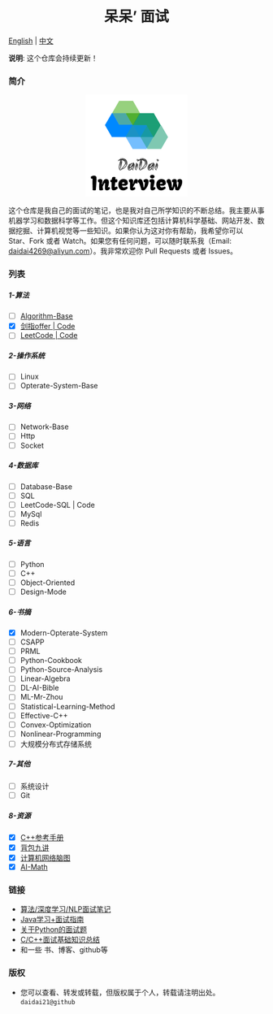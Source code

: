 <center><h1>呆呆’ 面试</h1></center>

<a href="../README.md">English</a> | <a href="doc/README-cn.md">中文</a>

**说明**: 这个仓库会持续更新！

### 简介

<div align="center"><img src="img/logo.png"></div>

这个仓库是我自己的面试的笔记，也是我对自己所学知识的不断总结。我主要从事机器学习和数据科学等工作。但这个知识库还包括计算机科学基础、网站开发、数据挖掘、计算机视觉等一些知识。如果你认为这对你有帮助，我希望你可以 Star、Fork 或者 Watch。如果您有任何问题，可以随时联系我（Email: daidai4269@aliyun.com）。我非常欢迎你 Pull Requests 或者 Issues。

### 列表

##### 1-算法

- [ ] [Algorithm-Base](https://github.com/CyC2018/CS-Notes/blob/master/docs/notes/%E7%AE%97%E6%B3%95.md)
- [x] [剑指offer | Code](1-Algorithm/剑指offer.md)
- [ ] [LeetCode | Code](https://github.com/daidai21/leetcode)

##### 2-操作系统

- [ ] Linux
- [ ] Opterate-System-Base

##### 3-网络

- [ ] Network-Base
- [ ] Http
- [ ] Socket

##### 4-数据库

- [ ] Database-Base
- [ ] SQL
- [ ] LeetCode-SQL | Code
- [ ] MySql
- [ ] Redis

##### 5-语言

- [ ] Python
- [ ] C++
- [ ] Object-Oriented
- [ ] Design-Mode

##### 6-书摘

- [x] Modern-Opterate-System
- [ ] CSAPP
- [ ] PRML
- [ ] Python-Cookbook
- [ ] Python-Source-Analysis
- [ ] Linear-Algebra
- [ ] DL-AI-Bible
- [ ] ML-Mr-Zhou
- [ ] Statistical-Learning-Method
- [ ] Effective-C++
- [ ] Convex-Optimization
- [ ] Nonlinear-Programming
- [ ] 大规模分布式存储系统

##### 7-其他

- [ ] 系统设计
- [ ] Git

##### 8-资源

- [x] [C++参考手册](Resource/)
- [x] [背包九讲](Resource/背包九讲.pdf)
- [x] [计算机网络脑图](Resource/计算机网络脑图.png)
- [x] [AI-Math](Resource/AI-Math.pdf)

### 链接

- [算法/深度学习/NLP面试笔记
](https://github.com/imhuay/Algorithm_Interview_Notes-Chinese)
- [Java学习+面试指南](https://github.com/Snailclimb/JavaGuide)
- [关于Python的面试题
](https://github.com/taizilongxu/interview_python)
- [C/C++面试基础知识总结](https://github.com/huihut/interview#%E7%AE%97%E6%B3%95)
- 和一些 书、博客、github等

### 版权

- 您可以查看、转发或转载，但版权属于个人，转载请注明出处。`daidai21@github`
